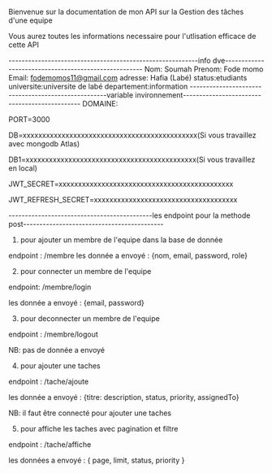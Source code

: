Bienvenue sur la documentation de mon API sur la Gestion des tâches d'une equipe



Vous aurez toutes les informations necessaire pour l'utlisation efficace de cette API

----------------------------------------------------------info dve-----------------------------------------------------
Nom: Soumah
Prenom: Fode momo
Email: fodemomos11@gmail.com
adresse: Hafia (Labé)
status:etudiants
universite:universite de labé
departement:information
----------------------------------------------------variable invironnement----------------------------------------------
DOMAINE:

PORT=3000

DB=xxxxxxxxxxxxxxxxxxxxxxxxxxxxxxxxxxxxxxxxxxxxx(Si vous travaillez avec mongodb Atlas)

DB1=xxxxxxxxxxxxxxxxxxxxxxxxxxxxxxxxxxxxxxxxxxxx(Si vous travaillez en local)

JWT_SECRET=xxxxxxxxxxxxxxxxxxxxxxxxxxxxxxxxxxxxxxxxxxxxx

JWT_REFRESH_SECRET=xxxxxxxxxxxxxxxxxxxxxxxxxxxxxxxxxxxxx

--------------------------------------------les endpoint pour la methode post-------------------------------------------

1) pour ajouter un membre de l'equipe dans la base de donnée

endpoint : /membre
les donnée a envoyé : {nom, email, password, role}

2) pour connecter un membre de l'equipe

endpoint:  /membre/login

les donnée a envoyé : {email, password}

3) pour deconnecter un membre de l'equipe

endpoint : /membre/logout

NB: pas de donnée a envoyé

4) pour ajouter une taches

endpoint : /tache/ajoute

les donnée a envoyé : {titre: description, status, priority, assignedTo}

NB: il faut être connecté pour ajouter une taches

5) pour affiche les taches avec pagination et filtre

endpoint : /tache/affiche

les données a envoyé : { page, limit, status, priority }